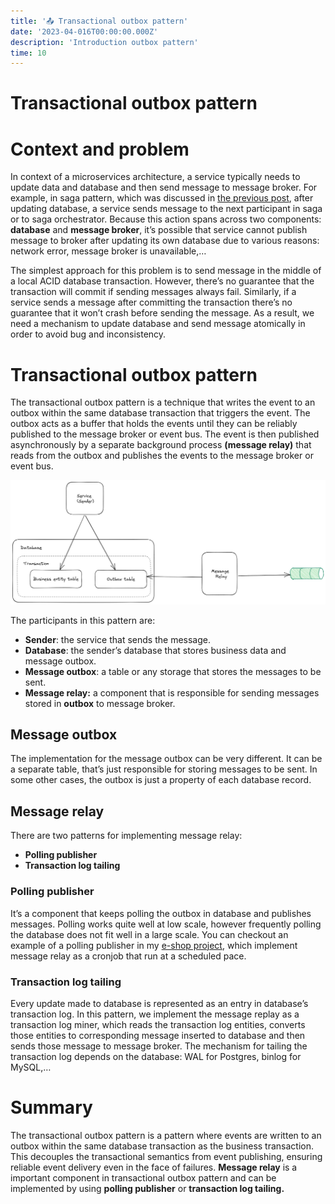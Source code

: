 ```yaml
---
title: '📤 Transactional outbox pattern'
date: '2023-04-016T00:00:00.000Z'
description: 'Introduction outbox pattern'
time: 10
---
```

# Transactional outbox pattern

# Context and problem

In context of a microservices architecture, a service typically needs to update data and database and then send message to message broker. For example, in saga pattern, which was discussed in [the previous post](https://kkhanhluu.github.io/saga/), after updating database, a service sends message to the next participant in saga or to saga orchestrator. Because this action spans across two components: **database** and **message broker**, it’s possible that service cannot publish message to broker after updating its own database due to various reasons: network error, message broker is unavailable,…

The simplest approach for this problem is to send message in the middle of a local ACID database transaction. However, there’s no guarantee that the transaction will commit if sending messages always fail. Similarly, if a service sends a message after committing the transaction there’s no guarantee that it won’t crash before sending the message.  As a result, we need a mechanism to update database and send message atomically in order to avoid bug and inconsistency. 

# Transactional outbox pattern

The transactional outbox pattern is a technique that writes the event to an outbox within the same database transaction that triggers the event. The outbox acts as a buffer that holds the events until they can be reliably published to the message broker or event bus. The event is then published asynchronously by a separate background process **(message relay)** that reads from the outbox and publishes the events to the message broker or event bus.

![outbox pattern.png](./outbox_pattern.png)

The participants in this pattern are: 

- **Sender**: the service that sends the message.
- **Database**: the sender’s database that stores business data and message outbox.
- **Message outbox**: a table or any storage that stores the messages to be sent.
- **Message relay:** a component that is responsible for sending messages stored in **outbox** to message broker.

## Message outbox

The implementation for the message outbox can be very different. It can be a separate table, that’s just responsible for storing messages to be sent. In some other cases, the outbox is just a property of each database record. 

## Message relay

There are two patterns for implementing message relay: 

- **Polling publisher**
- **Transaction log tailing**

### Polling publisher

It’s a component that keeps polling the outbox in database and publishes messages. Polling works quite well at low scale, however frequently polling the database does not fit well in a large scale. You can checkout an example of a polling publisher in my [e-shop project](https://kkhanhluu.github.io/e-shop/explore/code/transactional-outbox-pattern), which implement message relay as a cronjob that run at a scheduled pace. 

### Transaction log tailing

Every update made to database is represented as an entry in database’s transaction log. In this pattern, we implement the message replay as a transaction log miner, which reads the transaction log entities, converts those entities to corresponding message inserted to database and then sends those message to message broker. The mechanism for tailing the transaction log depends on the database: WAL for Postgres, binlog for MySQL,…

# Summary

The transactional outbox pattern is a pattern where events are written to an outbox within the same database transaction as the business transaction. This decouples the transactional semantics from event publishing, ensuring reliable event delivery even in the face of failures. **Message relay** is a important component in transactional outbox pattern and can be implemented by using **polling publisher** or **transaction log tailing.**